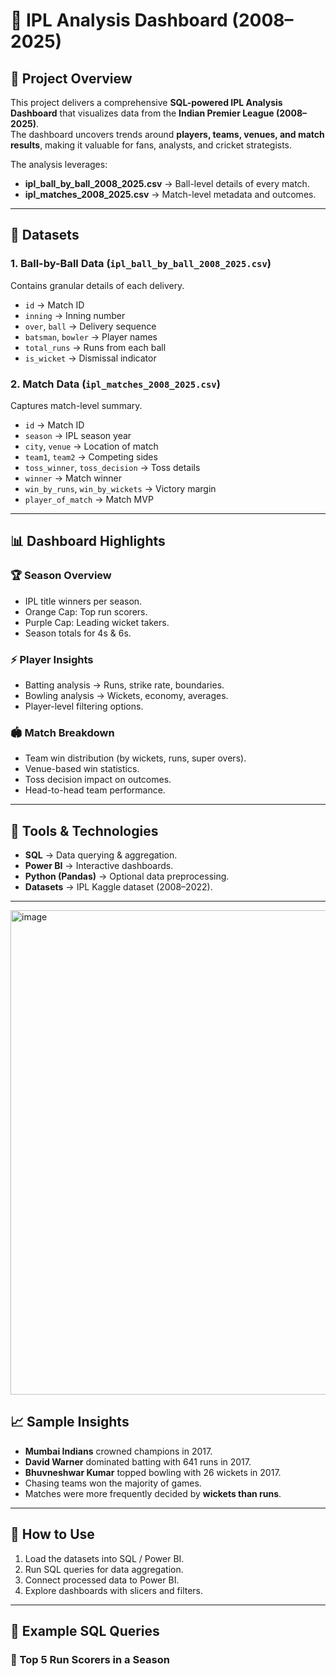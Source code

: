 # 🏏 IPL Analysis Dashboard (2008–2025)  

## 📌 Project Overview  
This project delivers a comprehensive **SQL-powered IPL Analysis Dashboard** that visualizes data from the **Indian Premier League (2008–2025)**.  
The dashboard uncovers trends around **players, teams, venues, and match results**, making it valuable for fans, analysts, and cricket strategists.  

The analysis leverages:  
- **ipl_ball_by_ball_2008_2025.csv** → Ball-level details of every match.  
- **ipl_matches_2008_2025.csv** → Match-level metadata and outcomes.  

---

## 📂 Datasets  
### **1. Ball-by-Ball Data** (`ipl_ball_by_ball_2008_2025.csv`)  
Contains granular details of each delivery.  
- `id` → Match ID  
- `inning` → Inning number  
- `over`, `ball` → Delivery sequence  
- `batsman`, `bowler` → Player names  
- `total_runs` → Runs from each ball  
- `is_wicket` → Dismissal indicator  

### **2. Match Data** (`ipl_matches_2008_2025.csv`)  
Captures match-level summary.  
- `id` → Match ID  
- `season` → IPL season year  
- `city`, `venue` → Location of match  
- `team1`, `team2` → Competing sides  
- `toss_winner`, `toss_decision` → Toss details  
- `winner` → Match winner  
- `win_by_runs`, `win_by_wickets` → Victory margin  
- `player_of_match` → Match MVP  

---

## 📊 Dashboard Highlights  

### 🏆 **Season Overview**  
- IPL title winners per season.  
- Orange Cap: Top run scorers.  
- Purple Cap: Leading wicket takers.  
- Season totals for 4s & 6s.  

### ⚡ **Player Insights**  
- Batting analysis → Runs, strike rate, boundaries.  
- Bowling analysis → Wickets, economy, averages.  
- Player-level filtering options.  

### 🏟 **Match Breakdown**  
- Team win distribution (by wickets, runs, super overs).  
- Venue-based win statistics.  
- Toss decision impact on outcomes.  
- Head-to-head team performance.  

---

## 🚀 Tools & Technologies  
- **SQL** → Data querying & aggregation.  
- **Power BI** → Interactive dashboards.  
- **Python (Pandas)** → Optional data preprocessing.  
- **Datasets** → IPL Kaggle dataset (2008–2022).  

---

<img width="1440" height="775" alt="image" src="https://github.com/user-attachments/assets/34116f0c-ae45-401c-ab0a-4272ccaa71d9" />


## 📈 Sample Insights  
- **Mumbai Indians** crowned champions in 2017.  
- **David Warner** dominated batting with 641 runs in 2017.  
- **Bhuvneshwar Kumar** topped bowling with 26 wickets in 2017.  
- Chasing teams won the majority of games.  
- Matches were more frequently decided by **wickets than runs**.  

---

## 📌 How to Use  
1. Load the datasets into SQL / Power BI.  
2. Run SQL queries for data aggregation.  
3. Connect processed data to Power BI.  
4. Explore dashboards with slicers and filters.  

---

## 📝 Example SQL Queries  

### 🔹 Top 5 Run Scorers in a Season
```sql

